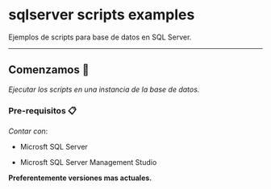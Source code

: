 # sqlserver scripts examples

Ejemplos de scripts para base de datos en SQL Server. 

----
## Comenzamos 🚀

_Ejecutar los scripts en una instancia de la base de datos._
 
### Pre-requisitos 📋

_Contar con_:

- Microsft SQL Server 
* Microsft SQL Server Management Studio  

__Preferentemente versiones mas actuales.__




